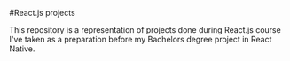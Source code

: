 #React.js projects

This repository is a representation of projects done during React.js course I've taken as a preparation before my Bachelors degree project in React Native.
